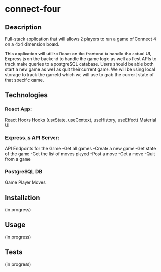 # connect-four

## Description

Full-stack application that will allows 2 players to run a game of Connect 4 on a 4x4 dimension board.

This application will utilize React on the frontend to handle the actual UI, Express.js on the backend to handle the game logic as well as Rest APIs to track make queries to a postgreSQL database. Users should be able both start a new game as well as quit their current game. We will be using local storage to track the gameId which we will use to grab the current state of that specific game.

## Technologies

### React App:
React Hooks
Hooks (useState, useContext, useHistory, useEffect)
Material UI

### Express.js API Server:
API Endpoints for the Game
-Get all games
-Create a new game
-Get state of the game
-Get the list of moves played
-Post a move
-Get a move
-Quit from a game

### PostgreSQL DB
Game
Player
Moves

## Installation

(in progress)

## Usage

(in progress)

## Tests

(in progress)
